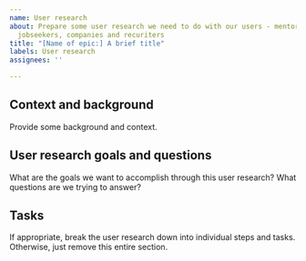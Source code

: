 ```yaml
---
name: User research
about: Prepare some user research we need to do with our users - mentors, mentees,
  jobseekers, companies and recuriters
title: "[Name of epic:] A brief title"
labels: User research
assignees: ''

---
```


## Context and background

Provide some background and context.

## User research goals and questions

What are the goals we want to accomplish through this user research? What questions are we trying to answer?

## Tasks

If appropriate, break the user research down into individual steps and tasks. Otherwise, just remove this entire section.

